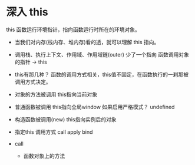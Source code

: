 # 深入 this
  this 函数运行环境指针，指向函数运行时所在的环境对象。

  - 当我们对内存(栈内存、堆内存)看的透，就可以理解 this 指向。

  - 调用栈、执行上下文、作用域、作用域链(outer)
    少了一个指向 函数调用对象的指针 -> this

  - this有那几种？
   函数的调用方式相关，this值不固定，在函数执行的一刹那被调用方式决定。
   - 对象的方法被调用 this指向当前对象

   - 普通函数被调用 this指向全局window
     如果启用严格模式？ undefined

   - 构造函数被调用(new) this指向实例后的对象

   - 指定this 调用方式  call apply bind

   - call 
     - 函数对象上的方法
